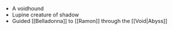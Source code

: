 - A voidhound
- Lupine creature of shadow
- Guided [[Belladonna]] to [[Ramon]] through the [[Void|Abyss]]